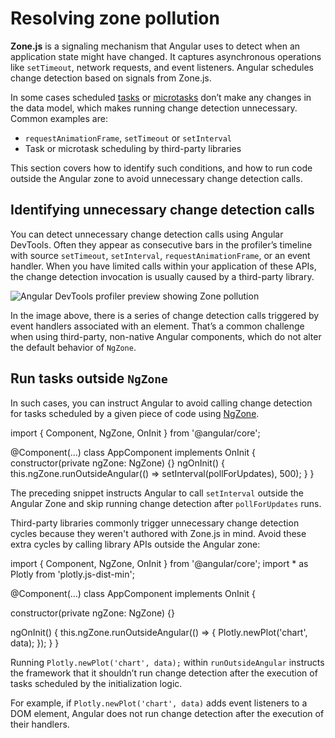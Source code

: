 # Resolving zone pollution

**Zone.js** is a signaling mechanism that Angular uses to detect when an application state might have changed. It captures asynchronous operations like `setTimeout`, network requests, and event listeners. Angular schedules change detection based on signals from Zone.js.

In some cases scheduled [tasks](https://developer.mozilla.org/en-US/docs/Web/API/HTML_DOM_API/Microtask_guide#tasks) or [microtasks](https://developer.mozilla.org/en-US/docs/Web/API/HTML_DOM_API/Microtask_guide#microtasks) don’t make any changes in the data model, which makes running change detection unnecessary. Common examples are:

* `requestAnimationFrame`, `setTimeout` or `setInterval`
* Task or microtask scheduling by third-party libraries

This section covers how to identify such conditions, and how to run code outside the Angular zone to avoid unnecessary change detection calls.

## Identifying unnecessary change detection calls

You can detect unnecessary change detection calls using Angular DevTools. Often they appear as consecutive bars in the profiler’s timeline with source `setTimeout`, `setInterval`, `requestAnimationFrame`, or an event handler. When you have limited calls within your application of these APIs, the change detection invocation is usually caused by a third-party library.

<img alt="Angular DevTools profiler preview showing Zone pollution" src="assets/content/images/best-practices/runtime-performance/zone-pollution.png">

In the image above, there is a series of change detection calls triggered by event handlers associated with an element. That’s a common challenge when using third-party, non-native Angular components, which do not alter the default behavior of `NgZone`.

## Run tasks outside `NgZone`

In such cases, you can instruct Angular to avoid calling change detection for tasks scheduled by a given piece of code using [NgZone](/guide/zone).

<docs-code header="Run outside of the Zone" language='ts' linenums>
import { Component, NgZone, OnInit } from '@angular/core';

@Component(...)
class AppComponent implements OnInit {
  constructor(private ngZone: NgZone) {}
  ngOnInit() {
    this.ngZone.runOutsideAngular(() => setInterval(pollForUpdates), 500);
  }
}
</docs-code>

The preceding snippet instructs Angular to call `setInterval` outside the Angular Zone and skip running change detection after `pollForUpdates` runs.

Third-party libraries commonly trigger unnecessary change detection cycles because they weren't authored with Zone.js in mind. Avoid these extra cycles by calling library APIs outside the Angular zone:

<docs-code header="Move the plot initialization outside of the Zone" language='ts' linenums>
import { Component, NgZone, OnInit } from '@angular/core';
import * as Plotly from 'plotly.js-dist-min';

@Component(...)
class AppComponent implements OnInit {

  constructor(private ngZone: NgZone) {}

  ngOnInit() {
    this.ngZone.runOutsideAngular(() => {
      Plotly.newPlot('chart', data);
    });
  }
}
</docs-code>

Running `Plotly.newPlot('chart', data);` within `runOutsideAngular` instructs the framework that it shouldn’t run change detection after the execution of tasks scheduled by the initialization logic.

For example, if `Plotly.newPlot('chart', data)` adds event listeners to a DOM element, Angular does not run change detection after the execution of their handlers.
